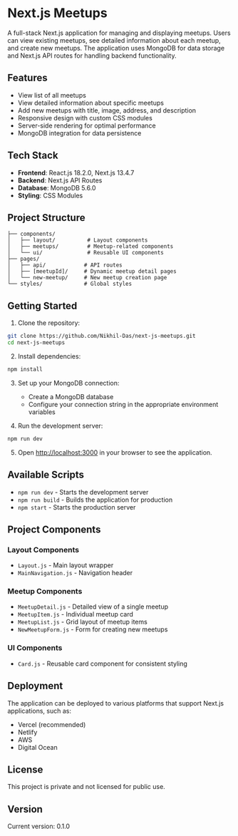 # Next.js Meetups

A full-stack Next.js application for managing and displaying meetups. Users can view existing meetups, see detailed information about each meetup, and create new meetups. The application uses MongoDB for data storage and Next.js API routes for handling backend functionality.

## Features

- View list of all meetups
- View detailed information about specific meetups
- Add new meetups with title, image, address, and description
- Responsive design with custom CSS modules
- Server-side rendering for optimal performance
- MongoDB integration for data persistence

## Tech Stack

- **Frontend**: React.js 18.2.0, Next.js 13.4.7
- **Backend**: Next.js API Routes
- **Database**: MongoDB 5.6.0
- **Styling**: CSS Modules

## Project Structure

```
├── components/
│   ├── layout/          # Layout components
│   ├── meetups/         # Meetup-related components
│   └── ui/              # Reusable UI components
├── pages/
│   ├── api/            # API routes
│   ├── [meetupId]/     # Dynamic meetup detail pages
│   └── new-meetup/     # New meetup creation page
└── styles/             # Global styles
```

## Getting Started

1. Clone the repository:
```bash
git clone https://github.com/Nikhil-Das/next-js-meetups.git
cd next-js-meetups
```

2. Install dependencies:
```bash
npm install
```

3. Set up your MongoDB connection:
   - Create a MongoDB database
   - Configure your connection string in the appropriate environment variables

4. Run the development server:
```bash
npm run dev
```

5. Open [http://localhost:3000](http://localhost:3000) in your browser to see the application.

## Available Scripts

- `npm run dev` - Starts the development server
- `npm run build` - Builds the application for production
- `npm start` - Starts the production server

## Project Components

### Layout Components
- `Layout.js` - Main layout wrapper
- `MainNavigation.js` - Navigation header

### Meetup Components
- `MeetupDetail.js` - Detailed view of a single meetup
- `MeetupItem.js` - Individual meetup card
- `MeetupList.js` - Grid layout of meetup items
- `NewMeetupForm.js` - Form for creating new meetups

### UI Components
- `Card.js` - Reusable card component for consistent styling

## Deployment

The application can be deployed to various platforms that support Next.js applications, such as:
- Vercel (recommended)
- Netlify
- AWS
- Digital Ocean

## License

This project is private and not licensed for public use.

## Version

Current version: 0.1.0